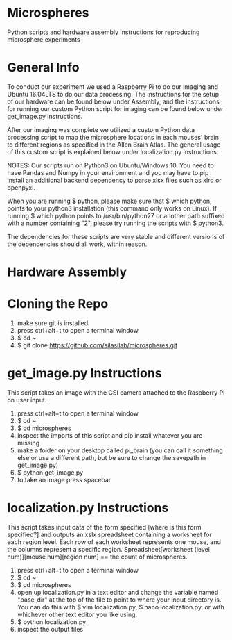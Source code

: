 # Microspheres
Python scripts and hardware assembly instructions for reproducing microsphere experiments

# General Info
To conduct our experiment we used a Raspberry Pi to do our imaging and Ubuntu 16.04LTS to do our data processing. The instructions for the setup of our hardware can be found below under Assembly, and the instructions for running our custom Python script for imaging can be found below under get_image.py instructions.

After our imaging was complete we utilized a custom Python data processing script to map the microsphere locations in each mouses' brain to different regions as specified in the Allen Brain Atlas. The general usage of this custom script is explained below under localization.py instructions.

NOTES: Our scripts run on Python3 on Ubuntu/Windows 10. You need to have Pandas and Numpy in your environment and you may have to pip install an additional backend dependency to parse xlsx files such as xlrd or openpyxl.

When you are running $ python, please make sure that $ which python, points to your python3 installation (this command only works on Linux). If running $ which python points to /usr/bin/python27 or another path suffixed with a number containing "2", please try running the scripts with $ python3.

The dependencies for these scripts are very stable and different versions of the dependencies should all work, within reason.

# Hardware Assembly

# Cloning the Repo
1. make sure git is installed
2. press ctrl+alt+t to open a terminal window
3. $ cd ~
4. $ git clone https://github.com/silasilab/microspheres.git

# get_image.py Instructions
This script takes an image with the CSI camera attached to the Raspberry Pi on user input.

1. press ctrl+alt+t to open a terminal window
2. $ cd ~
3. $ cd microspheres
4. inspect the imports of this script and pip install whatever you are missing
5. make a folder on your desktop called pi_brain (you can call it something else or use a different path, but be sure to change the savepath in get_image.py)
5. $ python get_image.py
6. to take an image press spacebar

# localization.py Instructions
This script takes input data of the form specified [where is this form specified?] and outputs an xslx spreadsheet containing a worksheet for each region level. Each row of each worksheet represents one mouse, and the columns represent a specific region. Spreadsheet[worksheet (level num)][mouse num][region num] == the count of microspheres. 
1. press ctrl+alt+t to open a terminal window
2. $ cd ~
3. $ cd microspheres
3. open up localization.py in a text editor and change the variable named "base_dir" at the top of the file to point to where your input directory is. You can do this with $ vim localization.py, $ nano localization.py, or with whichever other text editor you like using.
4. $ python localization.py
5. inspect the output files
